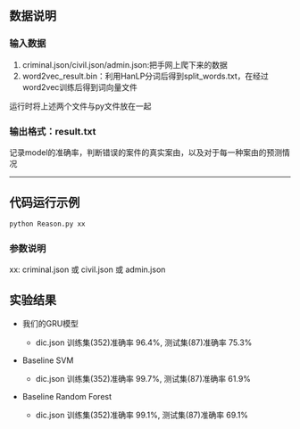 ## 数据说明
### 输入数据

1. criminal.json/civil.json/admin.json:把手网上爬下来的数据
2. word2vec_result.bin：利用HanLP分词后得到split_words.txt，在经过word2vec训练后得到词向量文件

运行时将上述两个文件与py文件放在一起

### 输出格式：result.txt

记录model的准确率，判断错误的案件的真实案由，以及对于每一种案由的预测情况

---
## 代码运行示例
```bash
python Reason.py xx
```
### 参数说明
xx: criminal.json 或 civil.json 或 admin.json

## 实验结果
- 我们的GRU模型
	- dic.json 训练集(352)准确率 96.4%, 测试集(87)准确率 75.3%
	
- Baseline SVM
	- dic.json 训练集(352)准确率 99.7%, 测试集(87)准确率 61.9%

- Baseline Random Forest
	- dic.json 训练集(352)准确率 99.1%, 测试集(87)准确率 69.1%
